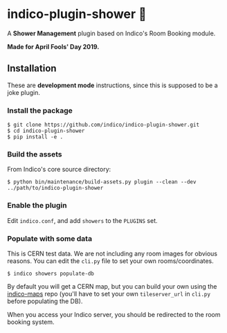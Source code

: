 # indico-plugin-shower :shower:

A **Shower Management** plugin based on Indico's Room Booking module.

**Made for April Fools' Day 2019.**

## Installation

These are **development mode** instructions, since this is supposed to be a joke plugin.

### Install the package
```
$ git clone https://github.com/indico/indico-plugin-shower.git
$ cd indico-plugin-shower
$ pip install -e .
```

### Build the assets

From Indico's core source directory:
```
$ python bin/maintenance/build-assets.py plugin --clean --dev ../path/to/indico-plugin-shower
```

### Enable the plugin

Edit `indico.conf`, and add `showers` to the `PLUGINS` set.

### Populate with some data

This is CERN test data. We are not including any room images for obvious reasons. You can edit the `cli.py` file to set your own rooms/coordinates.

```
$ indico showers populate-db
```

By default you will get a CERN map, but you can build your own using the [indico-maps](https://github.com/indico/indico-maps) repo (you'll have to set your own `tileserver_url` in `cli.py` before populating the DB).

When you access your Indico server, you should be redirected to the room booking system.
